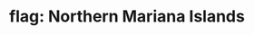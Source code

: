 ---
layout: smileys&emotion
title: "flag: Northern Mariana Islands"
emoji: flag_northern_mariana_islands
permalink: 🇲🇵.html
image: assets/img/3moji/flag_northern_mariana_islands.png
---